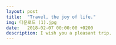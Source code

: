 ```yaml
---
layout: post
title:  "Travel, the joy of life."
img: 다운로드 (1).jpg
date:   2018-02-07 00:00:00 +0200
description: I wish you a pleasant trip.
---
```

